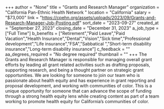 +++
author = "None"
title = "Grants and Research Manager"
organization = "California Pan-Ethnic Health Network "
location = "California"
salary = "$73,000"
link = "https://cpehn.org/assets/uploads/2023/09/Grants-and-Research-Manager-Job-Posting.pdf"
sort_date = "2023-09-27"
created_at = "September 27, 2023"
closing_date = "December 31, 2023"
a_job_type = ["Full Time"]
b_benefits = ["Retirement","Paid Leave","Paid Vacation","Health Insurance","Dental","Vision","Sick time","Professional development","Life insurance","FSA","Sabbatical ","Short-term disability insurance","Long-term disability insurance"]
c_feedback = ""
aa_degrees_required = "No degree required"
thumbnail = ""
+++
The Grants and Research Manager is responsible for managing overall grant efforts by leading all grant related activities such as drafting proposals, supporting research, and being a thought partner on strategic grant opportunities. We are looking for someone to join our team who is passionate about health equity and has experience in grant reporting and proposal development, and working with communities of color. This is a unique opportunity for someone that can advance the scope of funding through a strong health equity lens while creating content as part of a team working to promote health equity for California’s communities of color.